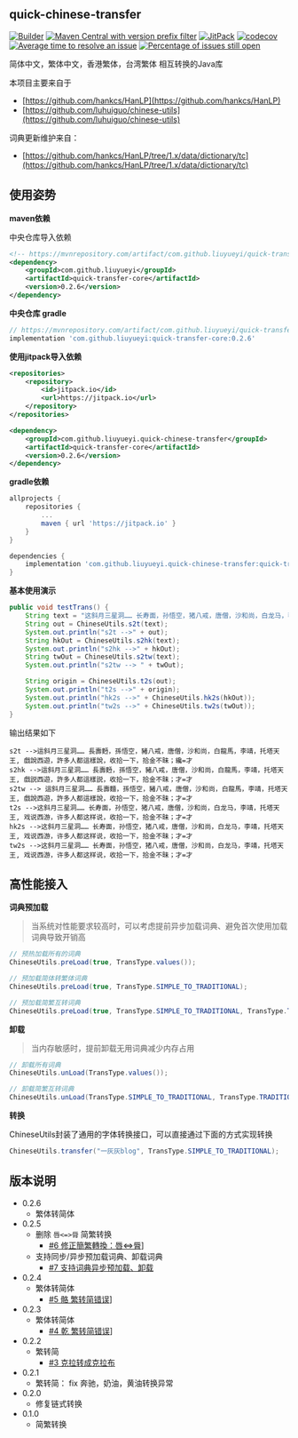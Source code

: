 quick-chinese-transfer
---

[![Builder](https://travis-ci.org/liuyueyi/quick-chinese-transfer.svg?branch=master)](https://travis-ci.org/liuyueyi/quick-chinese-transfer)
[![Maven Central with version prefix filter](https://img.shields.io/maven-central/v/com.github.liuyueyi/quick-transfer-core.svg)](https://search.maven.org/search?q=a:quick-transfer-core)
[![JitPack](https://jitpack.io/v/liuyueyi/quick-chinese-transfer.svg)](https://jitpack.io/#liuyueyi/quick-chinese-transfer)
[![codecov](https://codecov.io/gh/liuyueyi/quick-chinese-transfer/branch/master/graph/badge.svg)](https://codecov.io/gh/liuyueyi/quick-chinese-transfer)
[![Average time to resolve an issue](http://isitmaintained.com/badge/resolution/liuyueyi/quick-chinese-transfer.svg)](http://isitmaintained.com/project/liuyueyi/quick-chinese-transfer "Average time to resolve an issue")
[![Percentage of issues still open](http://isitmaintained.com/badge/open/liuyueyi/quick-chinese-transfer.svg)](http://isitmaintained.com/project/liuyueyi/quick-chinese-transfer "Percentage of issues still open")

简体中文，繁体中文，香港繁体，台湾繁体 相互转换的Java库

本项目主要来自于 

- [https://github.com/hankcs/HanLP](https://github.com/hankcs/HanLP)
- [https://github.com/luhuiguo/chinese-utils](https://github.com/luhuiguo/chinese-utils)

词典更新维护来自：

- [https://github.com/hankcs/HanLP/tree/1.x/data/dictionary/tc](https://github.com/hankcs/HanLP/tree/1.x/data/dictionary/tc)

使用姿势
---

**maven依赖**

中央仓库导入依赖

```xml
<!-- https://mvnrepository.com/artifact/com.github.liuyueyi/quick-transfer-core -->
<dependency>
    <groupId>com.github.liuyueyi</groupId>
    <artifactId>quick-transfer-core</artifactId>
    <version>0.2.6</version>
</dependency>
```

**中央仓库 gradle**

```gradle
// https://mvnrepository.com/artifact/com.github.liuyueyi/quick-transfer-core
implementation 'com.github.liuyueyi:quick-transfer-core:0.2.6'
```

**使用jitpack导入依赖**

```xml
<repositories>
    <repository>
        <id>jitpack.io</id>
        <url>https://jitpack.io</url>
    </repository>
</repositories>

<dependency>
    <groupId>com.github.liuyueyi.quick-chinese-transfer</groupId>
    <artifactId>quick-transfer-core</artifactId>
    <version>0.2.6</version>
</dependency>
```

**gradle依赖**

```gradle
allprojects {
	repositories {
		...
		maven { url 'https://jitpack.io' }
	}
}

dependencies {
    implementation 'com.github.liuyueyi.quick-chinese-transfer:quick-transfer-core:0.2.6'
}
```


**基本使用演示**

```java
public void testTrans() {
    String text = "这斜月三星洞…… 长寿面，孙悟空，猪八戒，唐僧，沙和尚，白龙马，李靖，托塔天王, 戏说西游，许多人都这样说，收拾一下，拾金不昧；纔=才";
    String out = ChineseUtils.s2t(text);
    System.out.println("s2t -->" + out);
    String hkOut = ChineseUtils.s2hk(text);
    System.out.println("s2hk -->" + hkOut);
    String twOut = ChineseUtils.s2tw(text);
    System.out.println("s2tw --> " + twOut);

    String origin = ChineseUtils.t2s(out);
    System.out.println("t2s -->" + origin);
    System.out.println("hk2s -->" + ChineseUtils.hk2s(hkOut));
    System.out.println("tw2s -->" + ChineseUtils.tw2s(twOut));
}
```

输出结果如下

```text
s2t -->這斜月三星洞…… 長壽麪，孫悟空，豬八戒，唐僧，沙和尚，白龍馬，李靖，托塔天王, 戲說西遊，許多人都這樣說，收拾一下，拾金不昧；纔=才
s2hk -->這斜月三星洞…… 長壽麪，孫悟空，豬八戒，唐僧，沙和尚，白龍馬，李靖，托塔天王, 戲説西遊，許多人都這樣説，收拾一下，拾金不昧；才=才
s2tw --> 這斜月三星洞…… 長壽麵，孫悟空，豬八戒，唐僧，沙和尚，白龍馬，李靖，托塔天王, 戲說西遊，許多人都這樣說，收拾一下，拾金不昧；才=才
t2s -->这斜月三星洞…… 长寿面，孙悟空，猪八戒，唐僧，沙和尚，白龙马，李靖，托塔天王, 戏说西游，许多人都这样说，收拾一下，拾金不昧；才=才
hk2s -->这斜月三星洞…… 长寿面，孙悟空，猪八戒，唐僧，沙和尚，白龙马，李靖，托塔天王, 戏说西游，许多人都这样说，收拾一下，拾金不昧；才=才
tw2s -->这斜月三星洞…… 长寿面，孙悟空，猪八戒，唐僧，沙和尚，白龙马，李靖，托塔天王, 戏说西游，许多人都这样说，收拾一下，拾金不昧；才=才
```


高性能接入
---

**词典预加载**

> 当系统对性能要求较高时，可以考虑提前异步加载词典、避免首次使用加载词典导致开销高


```java
// 预热加载所有的词典
ChineseUtils.preLoad(true, TransType.values());

// 预加载简体转繁体词典
ChineseUtils.preLoad(true, TransType.SIMPLE_TO_TRADITIONAL);

// 预加载简繁互转词典
ChineseUtils.preLoad(true, TransType.SIMPLE_TO_TRADITIONAL, TransType.TRADITIONAL_TO_SIMPLE);
```

**卸载**

> 当内存敏感时，提前卸载无用词典减少内存占用

```java
// 卸载所有词典
ChineseUtils.unLoad(TransType.values());

// 卸载简繁互转词典
ChineseUtils.unLoad(TransType.SIMPLE_TO_TRADITIONAL, TransType.TRADITIONAL_TO_SIMPLE);
```

**转换**

ChineseUtils封装了通用的字体转换接口，可以直接通过下面的方式实现转换

```java
ChineseUtils.transfer("一灰灰blog", TransType.SIMPLE_TO_TRADITIONAL);
```


版本说明
---

- 0.2.6
  - 繁体转简体
- 0.2.5
    - 删除 `唇<=>脣` 简繁转换
        - [#6 修正簡繁轉換：唇<=>脣](https://github.com/liuyueyi/quick-chinese-transfer/issues/6)]
    - 支持同步/异步预加载词典、卸载词典
        - [#7 支持词典异步预加载、卸载](https://github.com/liuyueyi/quick-chinese-transfer/issues/7)
- 0.2.4
    - 繁体转简体
        - [#5 骼 繁转简错误](https://github.com/liuyueyi/quick-chinese-transfer/issues/5)]
- 0.2.3
    - 繁体转简体
        - [#4 乾 繁转简错误](https://github.com/liuyueyi/quick-chinese-transfer/issues/4)]
- 0.2.2
    - 繁转简
        - [#3 克拉转成克拉布](https://github.com/liuyueyi/quick-chinese-transfer/issues/3)
- 0.2.1
    - 繁转简： fix 奔驰，奶油，黄油转换异常
- 0.2.0
    - 修复链式转换
- 0.1.0
    - 简繁转换
